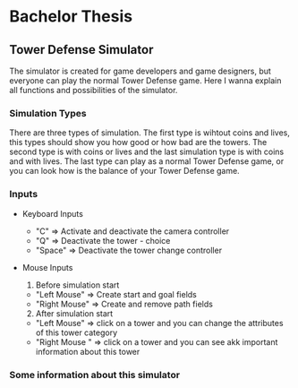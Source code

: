 # Bachelor Thesis

## Tower Defense Simulator

The simulator is created for game developers and game designers, but everyone can play the normal Tower Defense game. Here I wanna explain all functions and possibilities of the simulator.

### Simulation Types
There are three types of simulation. The first type is wihtout coins and lives, this types should show you how good or how bad are the towers. The second type is with coins or lives and the last simulation type is with coins and with lives. The last type can play as a normal Tower Defense game, or you can look how is the balance of your Tower Defense game.


### Inputs

* Keyboard Inputs
  * "C" => Activate and deactivate the camera controller
  * "Q" => Deactivate the tower - choice
  * "Space" => Deactivate the tower change controller
  
* Mouse Inputs

  1. Before simulation start
    * "Left Mouse" => Create start and goal fields
    * "Right Mouse" => Create and remove path fields
    
  2. After simulation start
    * "Left Mouse" => click on a tower and you can change the attributes of this tower category
    * "Right Mouse " => click on a tower and you can see akk important information about this tower
    
    
### Some information about this simulator

